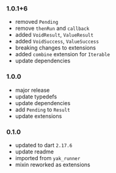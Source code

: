 ### 1.0.1+6
- removed `Pending`
- remove `thenRun` and `callback`
- added `VoidResult`, `ValueResult`
- added `VoidSuccess`, `ValueSuccess`
- breaking changes to extensions
- added `combine` extension for `Iterable`
- update dependencies

### 1.0.0
- major release
- update typedefs
- update dependencies
- add `Pending` to `Result`
- update extensions

### 0.1.0
- updated to dart `2.17.6`
- update readme
- imported from `yak_runner`
- mixin reworked as extensions